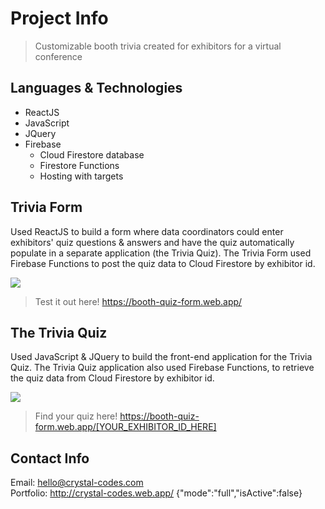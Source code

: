 # Project Info

> Customizable booth trivia created for exhibitors for a virtual conference


## Languages & Technologies

* ReactJS
* JavaScript
* JQuery
* Firebase 
    * Cloud Firestore database
    * Firestore Functions
    * Hosting with targets


## Trivia Form

Used ReactJS to build a form where data coordinators could enter exhibitors' quiz questions & answers and have the quiz automatically populate in a separate application (the Trivia Quiz). The Trivia Form used Firebase Functions to post the quiz data to Cloud Firestore by exhibitor id.

![](https://eventfinity-production-assets.s3.amazonaws.com/materials/1214031/original/boothform.png)

> Test it out here! https://booth-quiz-form.web.app/


## The Trivia Quiz

Used JavaScript & JQuery to build the front-end application for the Trivia Quiz. The Trivia Quiz application also used Firebase Functions, to retrieve the quiz data from Cloud Firestore by exhibitor id.

![](https://eventfinity-production-assets.s3.amazonaws.com/materials/1214041/original/boothquiz.png)

> Find your quiz here! https://booth-quiz-form.web.app/[YOUR_EXHIBITOR_ID_HERE]


## Contact Info

Email: hello@crystal-codes.com  
Portfolio: http://crystal-codes.web.app/
{"mode":"full","isActive":false}